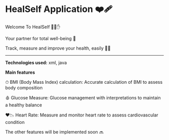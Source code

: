 # HealSelf Application ❤️‍🩹


Welcome To HealSelf 🤚💓✋

Your partner for total well-being 💓

Track, measure and improve your health, easily 👨‍⚕

****************************

**Technologies used:**  xml, java



**Main features**

  ⏱ BMI (Body Mass Index) calculation: Accurate calculation of BMI to assess body composition
  
  🩸 Glucose Measure: Glucose management with interpretations to maintain a healthy balance
  
  ❤️📉 Heart Rate: Measure and monitor heart rate to assess cardiovascular condition

  The other features will be implemented soon 🔜
